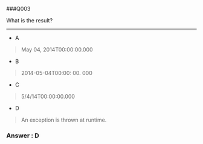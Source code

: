 ###Q003

What is the result?

---

* A  
> May 04, 2014T00:00:00.000  

* B  
> 2014-05-04T00:00: 00. 000  

* C  
> 5/4/14T00:00:00.000  

* D  
> An exception is thrown at runtime.  

### Answer : D